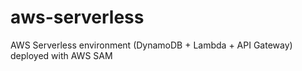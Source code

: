# aws-serverless
AWS Serverless environment (DynamoDB + Lambda + API Gateway) deployed with AWS SAM
